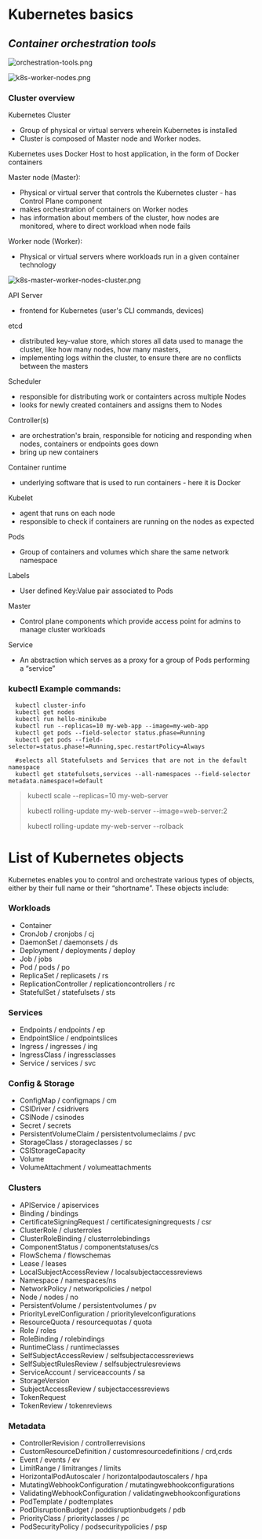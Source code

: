 # Kubernetes basics
## _Container orchestration tools_

![orchestration-tools.png](https://i.ibb.co/JRSbqQX/orchestration-tools.png)

![k8s-worker-nodes.png](https://i.ibb.co/VQ1LcZq/k8s-worker-nodes.png)

### Cluster overview

Kubernetes Cluster
- Group of physical or virtual servers wherein  Kubernetes is installed 
- Cluster is composed of Master node and Worker nodes.

Kubernetes uses Docker Host to host application, in the form of Docker containers

Master node (Master):
- Physical or virtual server that controls the Kubernetes cluster - has Control Plane component
- makes orchestration of containers on Worker nodes
- has information about members of the cluster, how nodes are monitored, where to direct workload when node fails

Worker node (Worker):
- Physical or virtual servers where workloads run in a given container technology 

![k8s-master-worker-nodes-cluster.png](https://i.ibb.co/K70QMSF/k8s-master-worker-nodes-cluster.png)

API Server
- frontend for Kubernetes (user's CLI commands, devices)

etcd
- distributed key-value store, which stores all data used to manage the cluster, like how many nodes, how many masters,
- implementing logs within the cluster, to ensure there are no conflicts between the masters

Scheduler
- responsible for distributing work or containters across multiple Nodes
- looks for newly created containers and assigns them to Nodes

Controller(s)
- are orchestration's brain, responsible for noticing and responding when nodes, containers or endpoints goes down
- bring up new containers

Container runtime
- underlying software that is used to run containers - here it is Docker

Kubelet
- agent that runs on each node
- responsible to check if containers are running on the nodes as expected

Pods
- Group of containers and volumes which share the  same network namespace 

Labels
- User defined Key:Value pair associated to Pods  

Master
- Control plane components which provide access  point for admins to manage cluster workloads 

Service
- An abstraction which serves as a proxy for a group of Pods performing a “service”

### kubectl Example commands:

      kubectl cluster-info
      kubectl get nodes
      kubectl run hello-minikube
      kubectl run --replicas=10 my-web-app --image=my-web-app
      kubectl get pods --field-selector status.phase=Running
      kubectl get pods --field-selector=status.phase!=Running,spec.restartPolicy=Always

      #selects all Statefulsets and Services that are not in the default namespace
      kubectl get statefulsets,services --all-namespaces --field-selector metadata.namespace!=default 

> kubectl scale --replicas=10 my-web-server
> 
> kubectl rolling-update my-web-server --image=web-server:2
> 
> kubectl rolling-update my-web-server --rolback 


# List of Kubernetes objects

Kubernetes enables you to control and orchestrate various types of objects, either by their full name or their “shortname”.  These objects include:

### Workloads

- Container
- CronJob / cronjobs / cj
- DaemonSet / daemonsets / ds
- Deployment / deployments / deploy
- Job / jobs
- Pod / pods / po
- ReplicaSet / replicasets / rs
- ReplicationController / replicationcontrollers / rc
- StatefulSet / statefulsets / sts

### Services

- Endpoints / endpoints / ep
- EndpointSlice / endpointslices
- Ingress / ingresses / ing
- IngressClass / ingressclasses
- Service / services / svc

### Config & Storage

- ConfigMap / configmaps / cm
- CSIDriver / csidrivers
- CSINode / csinodes
- Secret / secrets
- PersistentVolumeClaim / persistentvolumeclaims / pvc
- StorageClass / storageclasses / sc
- CSIStorageCapacity
- Volume
- VolumeAttachment / volumeattachments

### Clusters

- APIService / apiservices
- Binding / bindings
- CertificateSigningRequest / certificatesigningrequests / csr
- ClusterRole / clusterroles
- ClusterRoleBinding / clusterrolebindings
- ComponentStatus / componentstatuses/cs
- FlowSchema / flowschemas
- Lease / leases
- LocalSubjectAccessReview / localsubjectaccessreviews
- Namespace / namespaces/ns
- NetworkPolicy / networkpolicies / netpol
- Node / nodes / no
- PersistentVolume / persistentvolumes / pv
- PriorityLevelConfiguration / prioritylevelconfigurations
- ResourceQuota / resourcequotas / quota
- Role / roles
- RoleBinding / rolebindings
- RuntimeClass / runtimeclasses
- SelfSubjectAccessReview / selfsubjectaccessreviews
- SelfSubjectRulesReview / selfsubjectrulesreviews
- ServiceAccount / serviceaccounts / sa
- StorageVersion
- SubjectAccessReview / subjectaccessreviews
- TokenRequest
- TokenReview / tokenreviews

### Metadata

- ControllerRevision / controllerrevisions
- CustomResourceDefinition / customresourcedefinitions / crd,crds
- Event / events / ev
- LimitRange / limitranges / limits
- HorizontalPodAutoscaler / horizontalpodautoscalers / hpa
- MutatingWebhookConfiguration / mutatingwebhookconfigurations
- ValidatingWebhookConfiguration / validatingwebhookconfigurations
- PodTemplate / podtemplates
- PodDisruptionBudget / poddisruptionbudgets / pdb
- PriorityClass / priorityclasses / pc
- PodSecurityPolicy / podsecuritypolicies / psp
